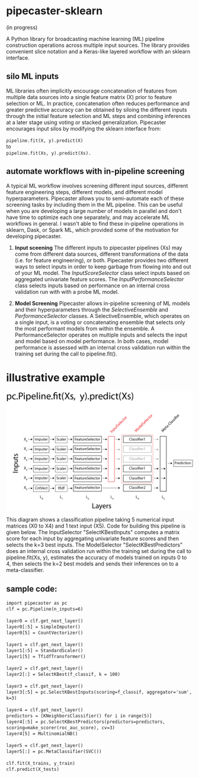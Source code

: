 # pipecaster-sklearn
(in progress)

A Python library for broadcasting machine learning (ML) pipeline construction operations across multiple input sources.  The library provides convenient slice notation and a Keras-like layered workflow with an sklearn interface.

## silo ML inputs

ML libraries often implicitly encourage concatenation of features from multiple data sources into a single feature matrix (X) prior to feature selection or ML.  In practice, concatenation often reduces performance and greater predictive accuracy can be obtained by siloing the different inputs through the initial feature selection and ML steps and combining inferences at a later stage using voting or stacked generalization.  Pipecaster encourages input silos by modifying the sklearn interface from:  

`pipeline.fit(X, y).predict(X)`  
to   
`pipeline.fit(Xs, y).predict(Xs).`  

## automate workflows with in-pipeline screening

A typical ML workflow involves screening different input sources, different feature engineering steps, different models, and different model hyperparameters.  Pipecaster allows you to semi-automate each of these screening tasks by including them in the ML pipeline.  This can be useful when you are developing a large number of models in parallel and don't have time to optimize each one separately, and may accelerate ML workflows in general.  I wasn't able to find these in-pipeline operations in sklearn, Dask, or Spark ML, which provided some of the motivation for developing pipecaster.

1. **Input sceening** The different inputs to pipecaster pipelines (Xs) may come from different data sources, different transformations of the data (i.e. for feature engineering), or both.  Pipecaster provides two different ways to select inputs in order to keep garbage from flowing into and out of your ML model.  The *InputScoreSelector* class select inputs based on aggregated univariate feature scores.  The *InputPerformanceSelector* class selects inputs based on performance on an internal cross validation run with with a probe ML model.

1. **Model Screening**  Pipecaster allows in-pipeline screening of ML models and their hyperparameters through the *SelectiveEnsemble* and *PerformanceSelector* classes.  A SelectiveEnsemble, which operates on a single input, is a voting or concatenating ensemble that selects only the most performant models from within the ensemble. A PerformanceSelector operates on multiple inputs and selects the
input and model based on model performance.  In both cases, model performance is assessed with an internal cross validation run within the training set during the call to pipeline.fit().  

# illustrative example
![Use case 1](/images/example_1.png)

This diagram shows a classification pipeline taking 5 numerical input matrices (X0 to X4) and 1 text input (X5).  Code for building this pipeline is given below.  The InputSelector "SelectKBestInputs" computes a matrix score for each input by aggregating univariate feature scores and then selects the k=3 best inputs.  The ModelSelector "SelectKBestPredictors" does an internal cross validation run within the training set during the call to pipeline.fit(Xs, y), estimates the accuracy of models trained on inputs 0 to 4, then selects the k=2 best models and sends their inferences on to a meta-classifier.

## sample code:

```
import pipecaster as pc
clf = pc.Pipeline(n_inputs=6)

layer0 = clf.get_next_layer()
layer0[:5] = SimpleImputer()
layer0[5] = CountVectorizer()

layer1 = clf.get_next_layer()
layer1[:5] = StandardScaler()
layer1[5] = TfidfTransformer()

layer2 = clf.get_next_layer()
layer2[:] = SelectKBest(f_classif, k = 100)

layer3 = clf.get_next_layer()
layer3[:5] = pc.SelectKBestInputs(scoring=f_classif, aggregator='sum', k=3)

layer4 = clf.get_next_layer()
predictors = [KNeighborsClassifier() for i in range(5)]
layer4[:5] = pc.SelectKBestPredictors(predictors=predictors, scoring=make_scorer(roc_auc_score), cv=3)
layer4[5] = MultinomialNB()

layer5 = clf.get_next_layer()
layer5[:] = pc.MetaClassifier(SVC())

clf.fit(X_trains, y_train)
clf.predict(X_tests)
```
